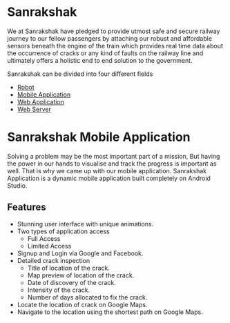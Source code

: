 # Sanrakshak

We at Sanrakshak have pledged to provide utmost safe and secure railway journey to our fellow passengers by attaching our robust and affordable sensors beneath the engine of the train which provides real time data about the occurrence of cracks or any kind of faults on the railway line and ultimately offers a holistic end to end solution to the government.

Sanrakshak can be divided into four different fields
- [Robot](https://github.com/someoneme/Sanrakshak-Robot)
- [Mobile Application](https://github.com/ItzzRitik/Sanrakshak-Application)
- [Web Application](https://github.com/ItzzRitik/Sanrakshak-Web)
- [Web Server](https://github.com/ItzzRitik/Sanrakshak-Backend)

# Sanrakshak Mobile Application
Solving a problem may be the most important part of a mission, But having the power in our hands to visualise and track the progress is important as well. That is why we came up with our mobile application. Sanrakshak Application is a dynamic mobile application built completely on Android Studio.

## Features
+ Stunning user interface with unique animations.
+ Two types of application access
  - Full Access
  - Limited Access
+ Signup and Login via Google and Facebook.
+ Detailed crack inspection
  - Title of location of the crack.
  - Map preview of location of the crack.
  - Date of discovery of the crack.
  - Intensity of the crack.
  - Number of days allocated to fix the crack.
+ Locate the location of crack on Google Maps.
+ Navigate to the location using the shortest path on Google Maps.




